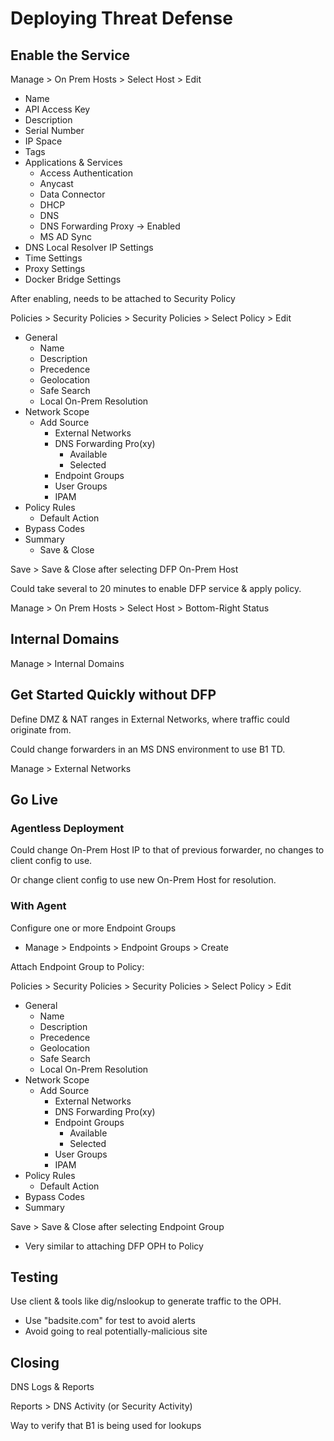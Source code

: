 # Deploying Threat Defense

## Enable the Service
Manage > On Prem Hosts > Select Host > Edit
* Name
* API Access Key
* Description
* Serial Number
* IP Space
* Tags
* Applications & Services
  - Access Authentication
  - Anycast
  - Data Connector
  - DHCP
  - DNS
  - DNS Forwarding Proxy -> Enabled
  - MS AD Sync
* DNS Local Resolver IP Settings
* Time Settings
* Proxy Settings
* Docker Bridge Settings

After enabling, needs to be attached to Security Policy

Policies > Security Policies > Security Policies > Select Policy > Edit
* General
  - Name
  - Description
  - Precedence
  - Geolocation
  - Safe Search
  - Local On-Prem Resolution
* Network Scope
  - Add Source
    - External Networks
    - DNS Forwarding Pro(xy)
      - Available
      - Selected
    - Endpoint Groups
    - User Groups
    - IPAM
* Policy Rules
  - Default Action
* Bypass Codes
* Summary
  - Save & Close

Save > Save & Close after selecting DFP On-Prem Host

Could take several to 20 minutes to enable DFP service & apply policy.

Manage > On Prem Hosts > Select Host > Bottom-Right Status

## Internal Domains

Manage > Internal Domains

## Get Started Quickly without DFP

Define DMZ & NAT ranges in External Networks, where traffic could originate from.

Could change forwarders in an MS DNS environment to use B1 TD.

Manage > External Networks

## Go Live
### Agentless Deployment

Could change On-Prem Host IP to that of previous forwarder, no changes to client config to use.

Or change client config to use new On-Prem Host for resolution.

### With Agent
Configure one or more Endpoint Groups
* Manage > Endpoints > Endpoint Groups > Create

Attach Endpoint Group to Policy:

Policies > Security Policies > Security Policies > Select Policy > Edit
* General
  - Name
  - Description
  - Precedence
  - Geolocation
  - Safe Search
  - Local On-Prem Resolution
* Network Scope
  - Add Source
    - External Networks
    - DNS Forwarding Pro(xy)
    - Endpoint Groups
      - Available
      - Selected
    - User Groups
    - IPAM
* Policy Rules
  - Default Action
* Bypass Codes
* Summary

Save > Save & Close after selecting Endpoint Group
* Very similar to attaching DFP OPH to Policy

## Testing
Use client & tools like dig/nslookup to generate traffic to the OPH.
* Use "badsite.com" for test to avoid alerts
* Avoid going to real potentially-malicious site

## Closing
DNS Logs & Reports

Reports > DNS Activity (or Security Activity)

Way to verify that B1 is being used for lookups
